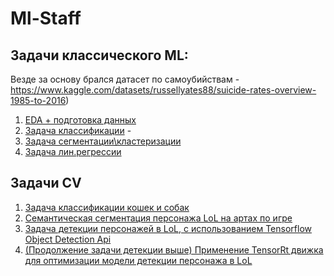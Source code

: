 # Ml-Staff

## Задачи классического ML:
Везде за основу брался датасет по самоубийствам - https://www.kaggle.com/datasets/russellyates88/suicide-rates-overview-1985-to-2016)

1. [EDA \+ подготовка данных](https://github.com/firesworder/Ml-Staff/blob/main/suicide-staff-eda.ipynb)
2. [Задача классификации](https://github.com/firesworder/Ml-Staff/blob/main/suicide-staff-eda.ipynb) - 
3. [Задача сегментации\\кластеризации](https://github.com/firesworder/Ml-Staff/blob/main/suicide-segmentation.ipynb)
4. [Задача лин.регрессии](https://github.com/firesworder/Ml-Staff/blob/main/suicide-staff-lin-regression.ipynb)

## Задачи CV
1. [Задача классификации кошек и собак](https://github.com/firesworder/Ml-Staff/blob/main/cats_and_dogs%2C_classification.ipynb)
2. [Семантическая сегментация персонажа LoL на артах по игре](https://github.com/firesworder/Ml-Staff/blob/main/VEX_segmentation.ipynb)
3. [Задача детекции персонажей в LoL, с использованием Tensorflow Object Detection Api](https://github.com/firesworder/Ml-Staff/blob/main/TFOD_Lol.ipynb)
4. [(Продолжение задачи детекции выше) Применение TensorRt движка для оптимизации модели детекции персонажа в LoL](https://github.com/firesworder/Ml-Staff/blob/main/TensorRT_LolDetection(YD).ipynb)
